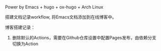 Power by Emacs + hugo + ox-hugo + Arch Linux

搭建文档记录workflow, 将Emacs文档添加到在线博客中。

博客搭建记录：
1. 删除默认的Actions，需要在Github仓库设置中配置Pages发布，由依赖分支切换为Action
